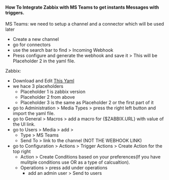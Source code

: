 #### How To Integrate Zabbix with MS Teams to get instants Messages with triggers.

MS Teams: 
we need to setup a channel and a connector which will be used later
  - Create a new channel
  - go for connectors
  - use the search bar to find > Incoming Webhook
  - Press configure and generate the webhook and save it > This will be Placeholder 2 in the yaml file.


Zabbix:
  - Download and Edit [This Yaml](https://github.com/ahmdngi/zabbixandstuff/blob/main/zbx_import_mediatypes.yaml)
  - we hace 3 placeholders
      - Placeholder 1 is zabbix version
      - Placeholder 2 from above
      - Placeholder 3 is the same as Placeholder 2 or the first part of it
  - go to Administration > Media Types > press the right left button and import the yaml file.
  - go to General > Macros > add a macro for {$ZABBIX.URL} with value of the UI link.
  - go to Users > Media > add >
      - Type > MS Teams
      - Send To > link to the channel (NOT THE WEBHOOK LINK)
  - go to Configuration > Actions > Trigger Actions > Create Action for the top right
      - Action > Create Conditions based on your preferences(If you have mulitple conditions use OR as a type of calcualtion).
      - Operations > press add under operations 
        - add an admin user > Send to users
